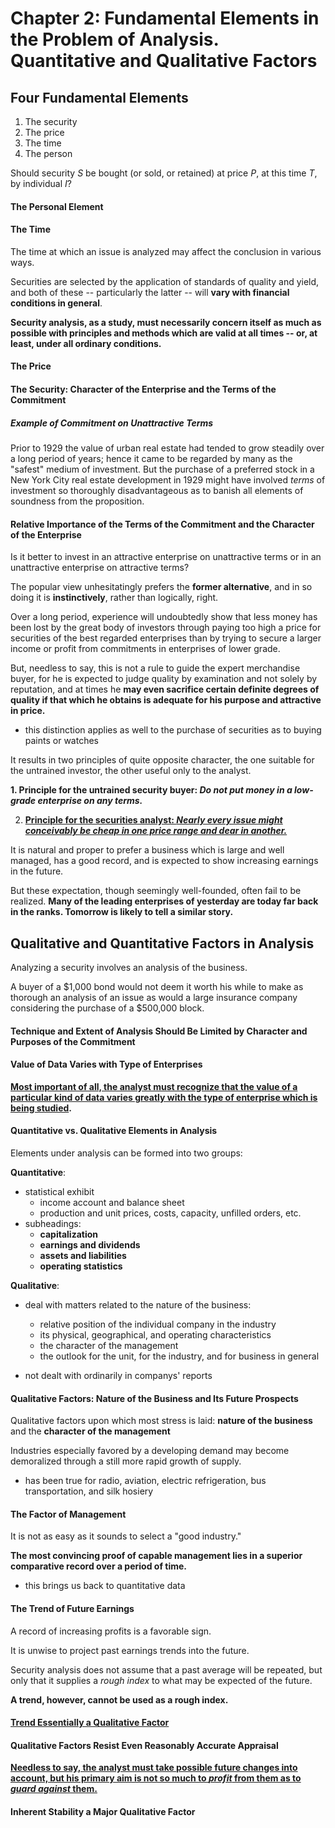 # Chapter 2: Fundamental Elements in the Problem of Analysis. Quantitative and Qualitative Factors

## Four Fundamental Elements

1. The security
2. The price
3. The time
4. The person

Should security *S* be bought (or sold, or retained) at price *P*, at this time *T*, by individual *I*?

#### The Personal Element

#### The Time

The time at which an issue is analyzed may affect the conclusion in various ways.

Securities are selected by the application of standards of quality and yield, and both of these -- particularly the latter -- will **vary with financial conditions in general**.

**Security analysis, as a study, must necessarily concern itself as much as possible with principles and methods which are valid at all times -- or, at least, under all ordinary conditions.**

#### The Price

#### The Security: Character of the Enterprise and the Terms of the Commitment

##### Example of Commitment on Unattractive Terms

Prior to 1929 the value of urban real estate had tended to grow steadily over a long period of years; hence it came to be regarded by many as the "safest" medium of investment. But the purchase of a preferred stock in a New York City real estate development in 1929 might have involved *terms* of investment so thoroughly disadvantageous as to banish all elements of soundness from the proposition.

#### Relative Importance of the Terms of the Commitment and the Character of the Enterprise

Is it better to invest in an attractive enterprise on unattractive terms or in an unattractive enterprise on attractive terms?

The popular view unhesitatingly prefers the **former alternative**, and in so doing it is **instinctively**, rather than logically, right.

Over a long period, experience will undoubtedly show that less money has been lost by the great body of investors through paying too high a price for securities of the best regarded enterprises than by trying to secure a larger income or profit from commitments in enterprises of lower grade.

But, needless to say, this is not a rule to guide the expert merchandise buyer, for he is expected to judge quality by examination and not solely by reputation, and at times he **may even sacrifice certain definite degrees of quality if that which he obtains is adequate for his purpose and attractive in price.**

- this distinction applies as well to the purchase of securities as to buying paints or watches

It results in two principles of quite opposite character, the one suitable for the untrained investor, the other useful only to the analyst.

**1. Principle for the untrained security buyer: *Do not put money in a low-grade enterprise on any terms.***

2. **<u>Principle for the securities analyst: *Nearly every issue might conceivably be cheap in one price range and dear in another.*</u>**

It is natural and proper to prefer a business which is large and well managed, has a good record, and is expected to show increasing earnings in the future.

But these expectation, though seemingly well-founded, often fail to be realized. **Many of the leading enterprises of yesterday are today far back in the ranks. Tomorrow is likely to tell a similar story.**

## Qualitative and Quantitative Factors in Analysis

Analyzing a security involves an analysis of the business.

A buyer of a $1,000 bond would not deem it worth his while to make as thorough an analysis of an issue as would a large insurance company considering the purchase of a $500,000 block.

#### Technique and Extent of Analysis Should Be Limited by Character and Purposes of the Commitment

#### Value of Data Varies with Type of Enterprises

**<u>Most important of all, the analyst must recognize that the value of a particular kind of data varies greatly with the type of enterprise which is being studied</u>.**

#### Quantitative vs. Qualitative Elements in Analysis

Elements under analysis can be formed into two groups:

**Quantitative**:

- statistical exhibit
  - income account and balance sheet
  - production and unit prices, costs, capacity, unfilled orders, etc.
- subheadings:
  - **capitalization**
  - **earnings and dividends**
  - **assets and liabilities**
  - **operating statistics**

**Qualitative**:

- deal with matters related to the nature of the business:
  - relative position of the individual company in the industry
  - its physical, geographical, and operating characteristics
  - the character of the management
  - the outlook for the unit, for the industry, and for business in general

- not dealt with ordinarily in companys' reports

#### Qualitative Factors: Nature of the Business and Its Future Prospects

Qualitative factors upon which most stress is laid: **nature of the business** and the **character of the management**

Industries especially favored by a developing demand may become demoralized through a still more rapid growth of supply.

- has been true for radio, aviation, electric refrigeration, bus transportation, and silk hosiery

#### The Factor of Management

It is not as easy as it sounds to select a "good industry."

**The most convincing proof of capable management lies in a superior comparative record over a period of time.**

- this brings us back to quantitative data

#### The Trend of Future Earnings

A record of increasing profits is a favorable sign.

It is unwise to project past earnings trends into the future.

Security analysis does not assume that a past average will be repeated, but only that it supplies a *rough index* to what may be expected of the future.

**A trend, however, cannot be used as a rough index.**

#### <u>Trend Essentially a Qualitative Factor</u>

#### Qualitative Factors Resist Even Reasonably Accurate Appraisal

**<u>Needless to say, the analyst must take possible future changes into account, but his primary aim is not so much to *profit* from them as to *guard against* them.</u>**

#### Inherent Stability a Major Qualitative Factor

